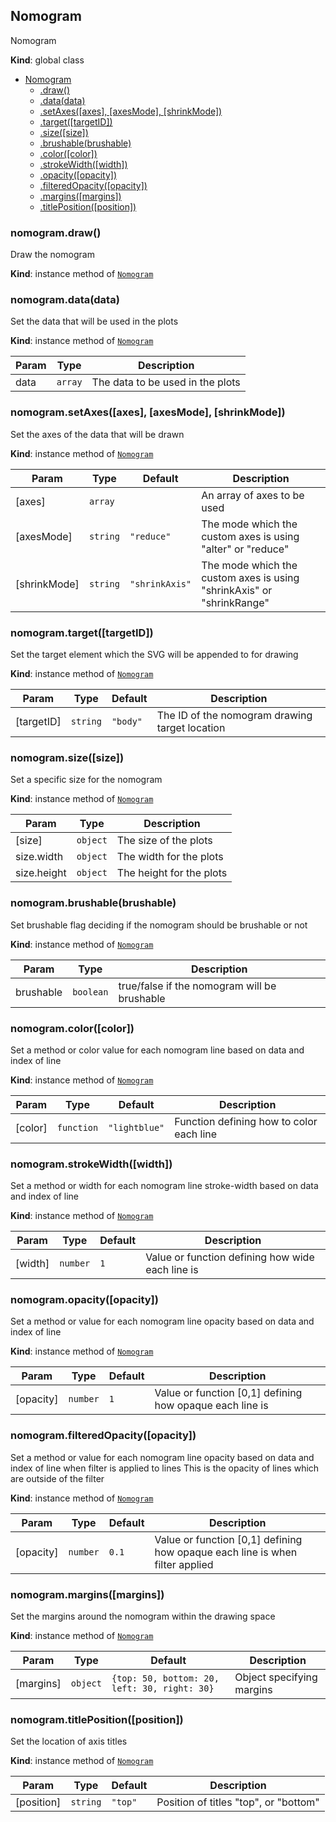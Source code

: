 <a name="Nomogram"></a>

## Nomogram
Nomogram

**Kind**: global class  

* [Nomogram](#Nomogram)
    * [.draw()](#Nomogram+draw)
    * [.data(data)](#Nomogram+data)
    * [.setAxes([axes], [axesMode], [shrinkMode])](#Nomogram+setAxes)
    * [.target([targetID])](#Nomogram+target)
    * [.size([size])](#Nomogram+size)
    * [.brushable(brushable)](#Nomogram+brushable)
    * [.color([color])](#Nomogram+color)
    * [.strokeWidth([width])](#Nomogram+strokeWidth)
    * [.opacity([opacity])](#Nomogram+opacity)
    * [.filteredOpacity([opacity])](#Nomogram+filteredOpacity)
    * [.margins([margins])](#Nomogram+margins)
    * [.titlePosition([position])](#Nomogram+titlePosition)

<a name="Nomogram+draw"></a>

### nomogram.draw()
Draw the nomogram

**Kind**: instance method of <code>[Nomogram](#Nomogram)</code>  
<a name="Nomogram+data"></a>

### nomogram.data(data)
Set the data that will be used in the plots

**Kind**: instance method of <code>[Nomogram](#Nomogram)</code>  

| Param | Type | Description |
| --- | --- | --- |
| data | <code>array</code> | The data to be used in the plots |

<a name="Nomogram+setAxes"></a>

### nomogram.setAxes([axes], [axesMode], [shrinkMode])
Set the axes of the data that will be drawn

**Kind**: instance method of <code>[Nomogram](#Nomogram)</code>  

| Param | Type | Default | Description |
| --- | --- | --- | --- |
| [axes] | <code>array</code> | <code></code> | An array of axes to be used |
| [axesMode] | <code>string</code> | <code>&quot;reduce&quot;</code> | The mode which the custom axes is using "alter" or "reduce" |
| [shrinkMode] | <code>string</code> | <code>&quot;shrinkAxis&quot;</code> | The mode which the custom axes is using "shrinkAxis" or "shrinkRange" |

<a name="Nomogram+target"></a>

### nomogram.target([targetID])
Set the target element which the SVG will be appended to for drawing

**Kind**: instance method of <code>[Nomogram](#Nomogram)</code>  

| Param | Type | Default | Description |
| --- | --- | --- | --- |
| [targetID] | <code>string</code> | <code>&quot;body&quot;</code> | The ID of the nomogram drawing target location |

<a name="Nomogram+size"></a>

### nomogram.size([size])
Set a specific size for the nomogram

**Kind**: instance method of <code>[Nomogram](#Nomogram)</code>  

| Param | Type | Description |
| --- | --- | --- |
| [size] | <code>object</code> | The size of the plots |
| size.width | <code>object</code> | The width for the plots |
| size.height | <code>object</code> | The height for the plots |

<a name="Nomogram+brushable"></a>

### nomogram.brushable(brushable)
Set brushable flag deciding if the nomogram should be brushable or not

**Kind**: instance method of <code>[Nomogram](#Nomogram)</code>  

| Param | Type | Description |
| --- | --- | --- |
| brushable | <code>boolean</code> | true/false if the nomogram will be brushable |

<a name="Nomogram+color"></a>

### nomogram.color([color])
Set a method or color value for each nomogram line based on data and
index of line

**Kind**: instance method of <code>[Nomogram](#Nomogram)</code>  

| Param | Type | Default | Description |
| --- | --- | --- | --- |
| [color] | <code>function</code> | <code>&quot;lightblue&quot;</code> | Function defining how to color each line |

<a name="Nomogram+strokeWidth"></a>

### nomogram.strokeWidth([width])
Set a method or width for each nomogram line stroke-width based on data and
index of line

**Kind**: instance method of <code>[Nomogram](#Nomogram)</code>  

| Param | Type | Default | Description |
| --- | --- | --- | --- |
| [width] | <code>number</code> | <code>1</code> | Value or function defining how wide each line is |

<a name="Nomogram+opacity"></a>

### nomogram.opacity([opacity])
Set a method or value for each nomogram line opacity based on data and
index of line

**Kind**: instance method of <code>[Nomogram](#Nomogram)</code>  

| Param | Type | Default | Description |
| --- | --- | --- | --- |
| [opacity] | <code>number</code> | <code>1</code> | Value or function [0,1] defining how opaque each line is |

<a name="Nomogram+filteredOpacity"></a>

### nomogram.filteredOpacity([opacity])
Set a method or value for each nomogram line opacity based on data and
index of line when filter is applied to lines
This is the opacity of lines which are outside of the filter

**Kind**: instance method of <code>[Nomogram](#Nomogram)</code>  

| Param | Type | Default | Description |
| --- | --- | --- | --- |
| [opacity] | <code>number</code> | <code>0.1</code> | Value or function [0,1] defining how opaque each line is when filter applied |

<a name="Nomogram+margins"></a>

### nomogram.margins([margins])
Set the margins around the nomogram within the drawing space

**Kind**: instance method of <code>[Nomogram](#Nomogram)</code>  

| Param | Type | Default | Description |
| --- | --- | --- | --- |
| [margins] | <code>object</code> | <code>{top: 50, bottom: 20, left: 30, right: 30}</code> | Object specifying margins |

<a name="Nomogram+titlePosition"></a>

### nomogram.titlePosition([position])
Set the location of axis titles

**Kind**: instance method of <code>[Nomogram](#Nomogram)</code>  

| Param | Type | Default | Description |
| --- | --- | --- | --- |
| [position] | <code>string</code> | <code>&quot;top&quot;</code> | Position of titles "top", or "bottom" |

